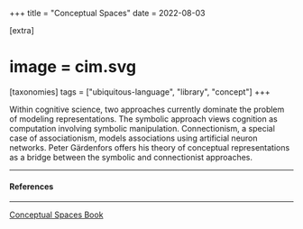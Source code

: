 +++
title = "Conceptual Spaces"
date = 2022-08-03

[extra]
#  image = cim.svg
[taxonomies]
   tags = ["ubiquitous-language", "library", "concept"]
+++

Within cognitive science, two approaches currently dominate the problem of modeling representations. The symbolic approach views cognition as computation involving symbolic manipulation. Connectionism, a special case of associationism, models associations using artificial neuron networks. Peter Gärdenfors offers his theory of conceptual representations as a bridge between the symbolic and connectionist approaches.

---

#### References

---

[Conceptual Spaces Book](https://mitpress.mit.edu/books/conceptual-spaces)


